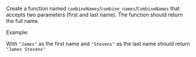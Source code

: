 Create a function named `combineNames`/`combine_names`/`CombineNames` that accepts two parameters (first and last name). The function should return the full name.

Example:

With `"James"` as the first name and `"Stevens"` as the last name should return `"James Stevens"`

